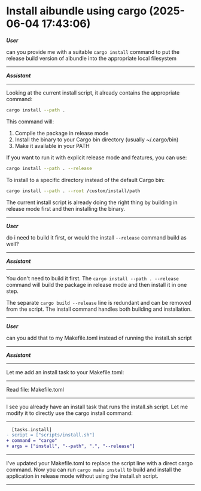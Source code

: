 <!-- Generated by SpecStory -->

# Install aibundle using cargo (2025-06-04 17:43:06)

_**User**_

can you provide me with a suitable `cargo install` command to put the release build version of aibundle into the appropriate local filesystem

---

_**Assistant**_



---

Looking at the current install script, it already contains the appropriate command:

```bash
cargo install --path .
```

This command will:
1. Compile the package in release mode
2. Install the binary to your Cargo bin directory (usually ~/.cargo/bin)
3. Make it available in your PATH

If you want to run it with explicit release mode and features, you can use:

```bash
cargo install --path . --release
```

To install to a specific directory instead of the default Cargo bin:

```bash
cargo install --path . --root /custom/install/path
```

The current install script is already doing the right thing by building in release mode first and then installing the binary.

---

_**User**_

do i need to build it first, or would the install `--release` command build as well?

---

_**Assistant**_



---

You don't need to build it first. The `cargo install --path . --release` command will build the package in release mode and then install it in one step.

The separate `cargo build --release` line is redundant and can be removed from the script. The install command handles both building and installation.

---

_**User**_

can you add that to my Makefile.toml instead of running the install.sh script

---

_**Assistant**_



---

Let me add an install task to your Makefile.toml:

---

Read file: Makefile.toml

---

I see you already have an install task that runs the install.sh script. Let me modify it to directly use the cargo install command:

---

```diff
  [tasks.install]
- script = ["scripts/install.sh"]
+ command = "cargo"
+ args = ["install", "--path", ".", "--release"]
```

---

I've updated your Makefile.toml to replace the script line with a direct cargo command. Now you can run `cargo make install` to build and install the application in release mode without using the install.sh script.

---


